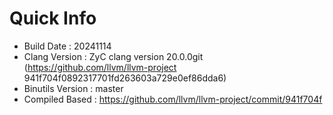 # Quick Info
* Build Date : 20241114
* Clang Version : ZyC clang version 20.0.0git (https://github.com/llvm/llvm-project 941f704f0892317701fd263603a729e0ef86dda6)
* Binutils Version : master
* Compiled Based : https://github.com/llvm/llvm-project/commit/941f704f

